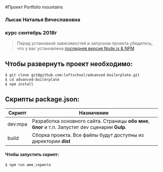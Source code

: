 #Проект Portfolio mountains
### Лысак Наталья Вячеславовна
### курс сентябрь 2018г

> Перед установкой зависимостей и запуском проекта убедитесь, что у вас установлена [последняя версия Node.js & NPM](https://nodejs.org/en/download/current/)

##  Чтобы развернуть проект необходимо:
```sh
$ git clone git@github.com:loftschool/advanced-boilerplate.git
$ cd advanced-boilerplate
$ npm install
```

## Скрипты package.json:

| Скрипт | Назначение |
| ------ | ------ |
| dev:mpa | Разработка основного сайта. Страницы **обо мне**, **блог** и т.п. Запустит dev сценарии **Gulp**. |
| build  | Сборка проекта. Все файлы будут доступны из директории **dist** |


#### Чтобы запустить скрипт:
```sh
$ npm run имя_скрипта
```
